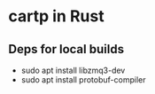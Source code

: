 # cartp in Rust


## Deps for local builds

- sudo apt install libzmq3-dev
- sudo apt install protobuf-compiler

<!-- curl -XPOST "http://localhost:8086/query" --data-urlencode "q=CREATE DATABASE metrics" -u admin:admin -->

<!-- sudo -u $USER ./build.sh && docker-compose -f docker-compose-local-test.yaml up -->
<!-- docker-compose -f docker-compose-local-test.yaml down -->